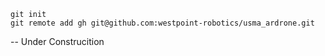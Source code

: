 	git init
	git remote add gh git@github.com:westpoint-robotics/usma_ardrone.git

-- Under Construcition